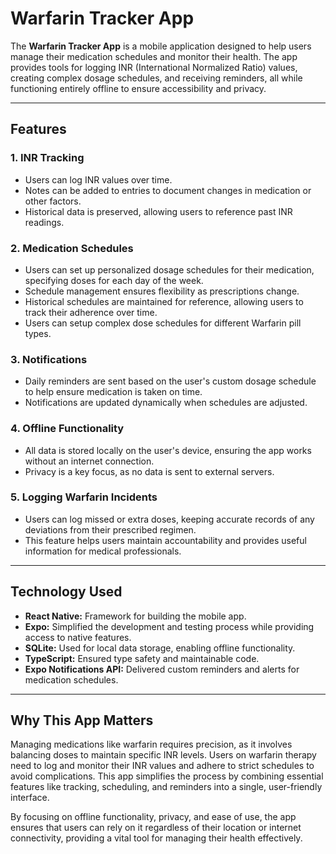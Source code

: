 # **Warfarin Tracker App**

The **Warfarin Tracker App** is a mobile application designed to help users manage their medication schedules and monitor their health. The app provides tools for logging INR (International Normalized Ratio) values, creating complex dosage schedules, and receiving reminders, all while functioning entirely offline to ensure accessibility and privacy.

---

## **Features**

### **1. INR Tracking**

- Users can log INR values over time.
- Notes can be added to entries to document changes in medication or other factors.
- Historical data is preserved, allowing users to reference past INR readings.

### **2. Medication Schedules**

- Users can set up personalized dosage schedules for their medication, specifying doses for each day of the week.
- Schedule management ensures flexibility as prescriptions change.
- Historical schedules are maintained for reference, allowing users to track their adherence over time.
- Users can setup complex dose schedules for different Warfarin pill types.

### **3. Notifications**

- Daily reminders are sent based on the user's custom dosage schedule to help ensure medication is taken on time.
- Notifications are updated dynamically when schedules are adjusted.

### **4. Offline Functionality**

- All data is stored locally on the user's device, ensuring the app works without an internet connection.
- Privacy is a key focus, as no data is sent to external servers.

### **5. Logging Warfarin Incidents**

- Users can log missed or extra doses, keeping accurate records of any deviations from their prescribed regimen.
- This feature helps users maintain accountability and provides useful information for medical professionals.

---

## **Technology Used**

- **React Native:** Framework for building the mobile app.
- **Expo:** Simplified the development and testing process while providing access to native features.
- **SQLite:** Used for local data storage, enabling offline functionality.
- **TypeScript:** Ensured type safety and maintainable code.
- **Expo Notifications API:** Delivered custom reminders and alerts for medication schedules.

---

## **Why This App Matters**

Managing medications like warfarin requires precision, as it involves balancing doses to maintain specific INR levels. Users on warfarin therapy need to log and monitor their INR values and adhere to strict schedules to avoid complications. This app simplifies the process by combining essential features like tracking, scheduling, and reminders into a single, user-friendly interface.

By focusing on offline functionality, privacy, and ease of use, the app ensures that users can rely on it regardless of their location or internet connectivity, providing a vital tool for managing their health effectively.
